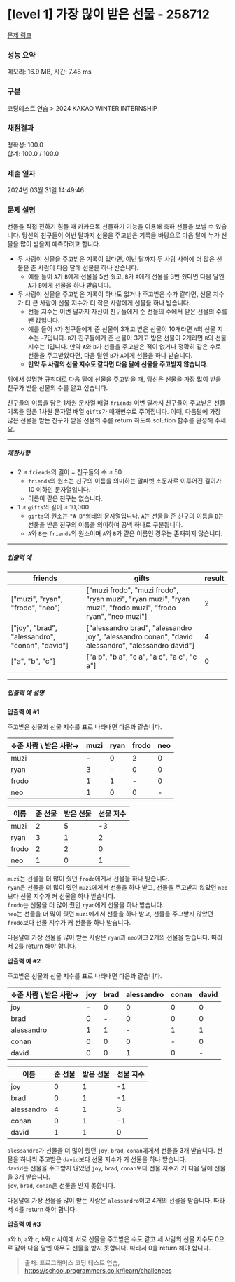 # [level 1] 가장 많이 받은 선물 - 258712 

[문제 링크](https://school.programmers.co.kr/learn/courses/30/lessons/258712?language=swift) 

### 성능 요약

메모리: 16.9 MB, 시간: 7.48 ms

### 구분

코딩테스트 연습 > 2024 KAKAO WINTER INTERNSHIP

### 채점결과

정확성: 100.0<br/>합계: 100.0 / 100.0

### 제출 일자

2024년 03월 31일 14:49:46

### 문제 설명

<p style="user-select: auto !important;">선물을 직접 전하기 힘들 때 카카오톡 선물하기 기능을 이용해 축하 선물을 보낼 수 있습니다. 당신의 친구들이 이번 달까지 선물을 주고받은 기록을 바탕으로 다음 달에 누가 선물을 많이 받을지 예측하려고 합니다.</p>

<ul style="user-select: auto !important;">
<li style="user-select: auto !important;">두 사람이 선물을 주고받은 기록이 있다면, 이번 달까지 두 사람 사이에 더 많은 선물을 준 사람이 다음 달에 선물을 하나 받습니다.

<ul style="user-select: auto !important;">
<li style="user-select: auto !important;">예를 들어 <code style="user-select: auto !important;">A</code>가 <code style="user-select: auto !important;">B</code>에게 선물을 5번 줬고, <code style="user-select: auto !important;">B</code>가 <code style="user-select: auto !important;">A</code>에게 선물을 3번 줬다면 다음 달엔 <code style="user-select: auto !important;">A</code>가 <code style="user-select: auto !important;">B</code>에게 선물을 하나 받습니다.</li>
</ul></li>
<li style="user-select: auto !important;">두 사람이 선물을 주고받은 기록이 하나도 없거나 주고받은 수가 같다면, 선물 지수가 더 큰 사람이 선물 지수가 더 작은 사람에게 선물을 하나 받습니다.

<ul style="user-select: auto !important;">
<li style="user-select: auto !important;">선물 지수는 이번 달까지 자신이 친구들에게 준 선물의 수에서 받은 선물의 수를 뺀 값입니다.</li>
<li style="user-select: auto !important;">예를 들어 <code style="user-select: auto !important;">A</code>가 친구들에게 준 선물이 3개고 받은 선물이 10개라면 <code style="user-select: auto !important;">A</code>의 선물 지수는 -7입니다. <code style="user-select: auto !important;">B</code>가 친구들에게 준 선물이 3개고 받은 선물이 2개라면 <code style="user-select: auto !important;">B</code>의 선물 지수는 1입니다. 만약 <code style="user-select: auto !important;">A</code>와 <code style="user-select: auto !important;">B</code>가 선물을 주고받은 적이 없거나 정확히 같은 수로 선물을 주고받았다면, 다음 달엔 <code style="user-select: auto !important;">B</code>가 <code style="user-select: auto !important;">A</code>에게 선물을 하나 받습니다.</li>
<li style="user-select: auto !important;"><strong style="user-select: auto !important;">만약 두 사람의 선물 지수도 같다면 다음 달에 선물을 주고받지 않습니다.</strong></li>
</ul></li>
</ul>

<p style="user-select: auto !important;">위에서 설명한 규칙대로 다음 달에 선물을 주고받을 때, 당신은 선물을 가장 많이 받을 친구가 받을 선물의 수를 알고 싶습니다.</p>

<p style="user-select: auto !important;">친구들의 이름을 담은 1차원 문자열 배열 <code style="user-select: auto !important;">friends</code> 이번 달까지 친구들이 주고받은 선물 기록을 담은 1차원 문자열 배열 <code style="user-select: auto !important;">gifts</code>가 매개변수로 주어집니다. 이때, 다음달에 가장 많은 선물을 받는 친구가 받을 선물의 수를 return 하도록 solution 함수를 완성해 주세요.</p>

<hr style="user-select: auto !important;">

<h5 style="user-select: auto !important;">제한사항</h5>

<ul style="user-select: auto !important;">
<li style="user-select: auto !important;">2 ≤ <code style="user-select: auto !important;">friends</code>의 길이 = 친구들의 수 ≤ 50

<ul style="user-select: auto !important;">
<li style="user-select: auto !important;"><code style="user-select: auto !important;">friends</code>의 원소는 친구의 이름을 의미하는 알파벳 소문자로 이루어진 길이가 10 이하인 문자열입니다.</li>
<li style="user-select: auto !important;">이름이 같은 친구는 없습니다.</li>
</ul></li>
<li style="user-select: auto !important;">1 ≤ <code style="user-select: auto !important;">gifts</code>의 길이 ≤ 10,000

<ul style="user-select: auto !important;">
<li style="user-select: auto !important;"><code style="user-select: auto !important;">gifts</code>의 원소는 <code style="user-select: auto !important;">"A B"</code>형태의 문자열입니다. <code style="user-select: auto !important;">A</code>는 선물을 준 친구의 이름을 <code style="user-select: auto !important;">B</code>는 선물을 받은 친구의 이름을 의미하며 공백 하나로 구분됩니다.</li>
<li style="user-select: auto !important;"><code style="user-select: auto !important;">A</code>와 <code style="user-select: auto !important;">B</code>는 <code style="user-select: auto !important;">friends</code>의 원소이며 <code style="user-select: auto !important;">A</code>와 <code style="user-select: auto !important;">B</code>가 같은 이름인 경우는 존재하지 않습니다.</li>
</ul></li>
</ul>

<hr style="user-select: auto !important;">

<h5 style="user-select: auto !important;">입출력 예</h5>
<table class="table" style="user-select: auto !important;">
        <thead style="user-select: auto !important;"><tr style="user-select: auto !important;">
<th style="user-select: auto !important;">friends</th>
<th style="user-select: auto !important;">gifts</th>
<th style="user-select: auto !important;">result</th>
</tr>
</thead>
        <tbody style="user-select: auto !important;"><tr style="user-select: auto !important;">
<td style="user-select: auto !important;">["muzi", "ryan", "frodo", "neo"]</td>
<td style="user-select: auto !important;">["muzi frodo", "muzi frodo", "ryan muzi", "ryan muzi", "ryan muzi", "frodo muzi", "frodo ryan", "neo muzi"]</td>
<td style="user-select: auto !important;">2</td>
</tr>
<tr style="user-select: auto !important;">
<td style="user-select: auto !important;">["joy", "brad", "alessandro", "conan", "david"]</td>
<td style="user-select: auto !important;">["alessandro brad", "alessandro joy", "alessandro conan", "david alessandro", "alessandro david"]</td>
<td style="user-select: auto !important;">4</td>
</tr>
<tr style="user-select: auto !important;">
<td style="user-select: auto !important;">["a", "b", "c"]</td>
<td style="user-select: auto !important;">["a b", "b a", "c a", "a c", "a c", "c a"]</td>
<td style="user-select: auto !important;">0</td>
</tr>
</tbody>
      </table>
<hr style="user-select: auto !important;">

<h5 style="user-select: auto !important;">입출력 예 설명</h5>

<p style="user-select: auto !important;"><strong style="user-select: auto !important;">입출력 예 #1</strong></p>

<p style="user-select: auto !important;">주고받은 선물과 선물 지수를 표로 나타내면 다음과 같습니다.</p>
<table class="table" style="user-select: auto !important;">
        <thead style="user-select: auto !important;"><tr style="user-select: auto !important;">
<th style="user-select: auto !important;">↓준 사람 \ 받은 사람→</th>
<th style="user-select: auto !important;">muzi</th>
<th style="user-select: auto !important;">ryan</th>
<th style="user-select: auto !important;">frodo</th>
<th style="user-select: auto !important;">neo</th>
</tr>
</thead>
        <tbody style="user-select: auto !important;"><tr style="user-select: auto !important;">
<td style="user-select: auto !important;">muzi</td>
<td style="user-select: auto !important;">-</td>
<td style="user-select: auto !important;">0</td>
<td style="user-select: auto !important;">2</td>
<td style="user-select: auto !important;">0</td>
</tr>
<tr style="user-select: auto !important;">
<td style="user-select: auto !important;">ryan</td>
<td style="user-select: auto !important;">3</td>
<td style="user-select: auto !important;">-</td>
<td style="user-select: auto !important;">0</td>
<td style="user-select: auto !important;">0</td>
</tr>
<tr style="user-select: auto !important;">
<td style="user-select: auto !important;">frodo</td>
<td style="user-select: auto !important;">1</td>
<td style="user-select: auto !important;">1</td>
<td style="user-select: auto !important;">-</td>
<td style="user-select: auto !important;">0</td>
</tr>
<tr style="user-select: auto !important;">
<td style="user-select: auto !important;">neo</td>
<td style="user-select: auto !important;">1</td>
<td style="user-select: auto !important;">0</td>
<td style="user-select: auto !important;">0</td>
<td style="user-select: auto !important;">-</td>
</tr>
</tbody>
      </table><table class="table" style="user-select: auto !important;">
        <thead style="user-select: auto !important;"><tr style="user-select: auto !important;">
<th style="user-select: auto !important;">이름</th>
<th style="user-select: auto !important;">준 선물</th>
<th style="user-select: auto !important;">받은 선물</th>
<th style="user-select: auto !important;">선물 지수</th>
</tr>
</thead>
        <tbody style="user-select: auto !important;"><tr style="user-select: auto !important;">
<td style="user-select: auto !important;">muzi</td>
<td style="user-select: auto !important;">2</td>
<td style="user-select: auto !important;">5</td>
<td style="user-select: auto !important;">-3</td>
</tr>
<tr style="user-select: auto !important;">
<td style="user-select: auto !important;">ryan</td>
<td style="user-select: auto !important;">3</td>
<td style="user-select: auto !important;">1</td>
<td style="user-select: auto !important;">2</td>
</tr>
<tr style="user-select: auto !important;">
<td style="user-select: auto !important;">frodo</td>
<td style="user-select: auto !important;">2</td>
<td style="user-select: auto !important;">2</td>
<td style="user-select: auto !important;">0</td>
</tr>
<tr style="user-select: auto !important;">
<td style="user-select: auto !important;">neo</td>
<td style="user-select: auto !important;">1</td>
<td style="user-select: auto !important;">0</td>
<td style="user-select: auto !important;">1</td>
</tr>
</tbody>
      </table>
<p style="user-select: auto !important;"><code style="user-select: auto !important;">muzi</code>는 선물을 더 많이 줬던 <code style="user-select: auto !important;">frodo</code>에게서 선물을 하나 받습니다.<br style="user-select: auto !important;">
<code style="user-select: auto !important;">ryan</code>은 선물을 더 많이 줬던 <code style="user-select: auto !important;">muzi</code>에게서 선물을 하나 받고, 선물을 주고받지 않았던 <code style="user-select: auto !important;">neo</code>보다 선물 지수가 커 선물을 하나 받습니다.<br style="user-select: auto !important;">
<code style="user-select: auto !important;">frodo</code>는 선물을 더 많이 줬던 <code style="user-select: auto !important;">ryan</code>에게 선물을 하나 받습니다.<br style="user-select: auto !important;">
<code style="user-select: auto !important;">neo</code>는 선물을 더 많이 줬던 <code style="user-select: auto !important;">muzi</code>에게서 선물을 하나 받고, 선물을 주고받지 않았던 <code style="user-select: auto !important;">frodo</code>보다 선물 지수가 커 선물을 하나 받습니다.</p>

<p style="user-select: auto !important;">다음달에 가장 선물을 많이 받는 사람은 <code style="user-select: auto !important;">ryan</code>과 <code style="user-select: auto !important;">neo</code>이고 2개의 선물을 받습니다. 따라서 2를 return 해야 합니다.</p>

<p style="user-select: auto !important;"><strong style="user-select: auto !important;">입출력 예 #2</strong></p>

<p style="user-select: auto !important;">주고받은 선물과 선물 지수를 표로 나타내면 다음과 같습니다.</p>
<table class="table" style="user-select: auto !important;">
        <thead style="user-select: auto !important;"><tr style="user-select: auto !important;">
<th style="user-select: auto !important;">↓준 사람 \ 받은 사람→</th>
<th style="user-select: auto !important;">joy</th>
<th style="user-select: auto !important;">brad</th>
<th style="user-select: auto !important;">alessandro</th>
<th style="user-select: auto !important;">conan</th>
<th style="user-select: auto !important;">david</th>
</tr>
</thead>
        <tbody style="user-select: auto !important;"><tr style="user-select: auto !important;">
<td style="user-select: auto !important;">joy</td>
<td style="user-select: auto !important;">-</td>
<td style="user-select: auto !important;">0</td>
<td style="user-select: auto !important;">0</td>
<td style="user-select: auto !important;">0</td>
<td style="user-select: auto !important;">0</td>
</tr>
<tr style="user-select: auto !important;">
<td style="user-select: auto !important;">brad</td>
<td style="user-select: auto !important;">0</td>
<td style="user-select: auto !important;">-</td>
<td style="user-select: auto !important;">0</td>
<td style="user-select: auto !important;">0</td>
<td style="user-select: auto !important;">0</td>
</tr>
<tr style="user-select: auto !important;">
<td style="user-select: auto !important;">alessandro</td>
<td style="user-select: auto !important;">1</td>
<td style="user-select: auto !important;">1</td>
<td style="user-select: auto !important;">-</td>
<td style="user-select: auto !important;">1</td>
<td style="user-select: auto !important;">1</td>
</tr>
<tr style="user-select: auto !important;">
<td style="user-select: auto !important;">conan</td>
<td style="user-select: auto !important;">0</td>
<td style="user-select: auto !important;">0</td>
<td style="user-select: auto !important;">0</td>
<td style="user-select: auto !important;">-</td>
<td style="user-select: auto !important;">0</td>
</tr>
<tr style="user-select: auto !important;">
<td style="user-select: auto !important;">david</td>
<td style="user-select: auto !important;">0</td>
<td style="user-select: auto !important;">0</td>
<td style="user-select: auto !important;">1</td>
<td style="user-select: auto !important;">0</td>
<td style="user-select: auto !important;">-</td>
</tr>
</tbody>
      </table><table class="table" style="user-select: auto !important;">
        <thead style="user-select: auto !important;"><tr style="user-select: auto !important;">
<th style="user-select: auto !important;">이름</th>
<th style="user-select: auto !important;">준 선물</th>
<th style="user-select: auto !important;">받은 선물</th>
<th style="user-select: auto !important;">선물 지수</th>
</tr>
</thead>
        <tbody style="user-select: auto !important;"><tr style="user-select: auto !important;">
<td style="user-select: auto !important;">joy</td>
<td style="user-select: auto !important;">0</td>
<td style="user-select: auto !important;">1</td>
<td style="user-select: auto !important;">-1</td>
</tr>
<tr style="user-select: auto !important;">
<td style="user-select: auto !important;">brad</td>
<td style="user-select: auto !important;">0</td>
<td style="user-select: auto !important;">1</td>
<td style="user-select: auto !important;">-1</td>
</tr>
<tr style="user-select: auto !important;">
<td style="user-select: auto !important;">alessandro</td>
<td style="user-select: auto !important;">4</td>
<td style="user-select: auto !important;">1</td>
<td style="user-select: auto !important;">3</td>
</tr>
<tr style="user-select: auto !important;">
<td style="user-select: auto !important;">conan</td>
<td style="user-select: auto !important;">0</td>
<td style="user-select: auto !important;">1</td>
<td style="user-select: auto !important;">-1</td>
</tr>
<tr style="user-select: auto !important;">
<td style="user-select: auto !important;">david</td>
<td style="user-select: auto !important;">1</td>
<td style="user-select: auto !important;">1</td>
<td style="user-select: auto !important;">0</td>
</tr>
</tbody>
      </table>
<p style="user-select: auto !important;"><code style="user-select: auto !important;">alessandro</code>가 선물을 더 많이 줬던 <code style="user-select: auto !important;">joy</code>, <code style="user-select: auto !important;">brad</code>, <code style="user-select: auto !important;">conan</code>에게서 선물을 3개 받습니다. 선물을 하나씩 주고받은 <code style="user-select: auto !important;">david</code>보다 선물 지수가 커 선물을 하나 받습니다.<br style="user-select: auto !important;">
<code style="user-select: auto !important;">david</code>는 선물을 주고받지 않았던 <code style="user-select: auto !important;">joy</code>, <code style="user-select: auto !important;">brad</code>, <code style="user-select: auto !important;">conan</code>보다 선물 지수가 커 다음 달에 선물을 3개 받습니다.<br style="user-select: auto !important;">
<code style="user-select: auto !important;">joy</code>, <code style="user-select: auto !important;">brad</code>, <code style="user-select: auto !important;">conan</code>은 선물을 받지 못합니다.</p>

<p style="user-select: auto !important;">다음달에 가장 선물을 많이 받는 사람은 <code style="user-select: auto !important;">alessandro</code>이고 4개의 선물을 받습니다. 따라서 4를 return 해야 합니다.</p>

<p style="user-select: auto !important;"><strong style="user-select: auto !important;">입출력 예 #3</strong></p>

<p style="user-select: auto !important;"><code style="user-select: auto !important;">a</code>와 <code style="user-select: auto !important;">b</code>, <code style="user-select: auto !important;">a</code>와 <code style="user-select: auto !important;">c</code>, <code style="user-select: auto !important;">b</code>와 <code style="user-select: auto !important;">c</code> 사이에 서로 선물을 주고받은 수도 같고 세 사람의 선물 지수도 0으로 같아 다음 달엔 아무도 선물을 받지 못합니다. 따라서 0을 return 해야 합니다.</p>


> 출처: 프로그래머스 코딩 테스트 연습, https://school.programmers.co.kr/learn/challenges
